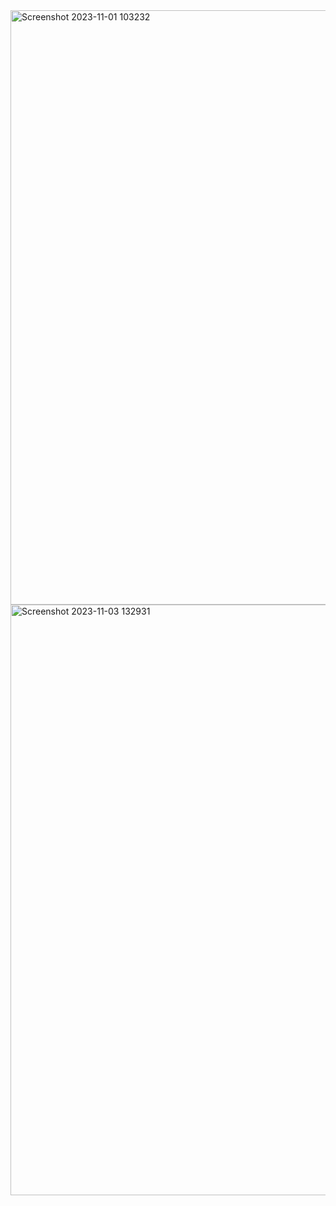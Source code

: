 
<img width="951" alt="Screenshot 2023-11-01 103232" src="https://github.com/user-attachments/assets/95568226-58f8-4e38-9d43-453707d148da">
<img width="945" alt="Screenshot 2023-11-03 132931" src="https://github.com/user-attachments/assets/52ebd873-6123-4358-b8b7-01e4b3550cc8">

